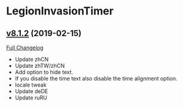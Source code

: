 # LegionInvasionTimer

## [v8.1.2](https://github.com/funkydude/LegionInvasionTimer/tree/v8.1.2) (2019-02-15)
[Full Changelog](https://github.com/funkydude/LegionInvasionTimer/compare/v8.1.1...v8.1.2)

- Update zhCN  
- Update zhTW/zhCN  
- Add option to hide text.  
- If you disable the time text also disable the time alignment option.  
- locale tweak  
- Update deDE  
- Update ruRU  
